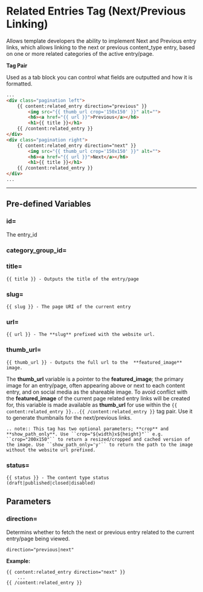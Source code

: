 # Related Entries Tag (Next/Previous Linking)

Allows template developers the ability to implement Next and Previous entry links, which allows linking to the next or previous content_type entry, based on one or more related categories of the active entry/page.
    
**Tag Pair**

Used as a tab block you can control what fields are outputted and how it is formatted.

```html
...
<div class="pagination left">
    {{ content:related_entry direction="previous" }}
        <img src="{{ thumb_url crop='150x150' }}" alt="">
        <h6><a href="{{ url }}">Previous</a></h6>
        <h1>{{ title }}</h1>
    {{ /content:related_entry }}
</div>
<div class="pagination right">
    {{ content:related_entry direction="next" }}
        <img src="{{ thumb_url crop='150x150' }}" alt="">
        <h6><a href="{{ url }}">Next</a></h6>
        <h1>{{ title }}</h1>
    {{ /content:related_entry }}
</div>
...
```

<hr />

## Pre-defined Variables

### id=

The entry_id 

### category_group_id=

### title=

```
{{ title }} - Outputs the title of the entry/page
```

### slug=

```
{{ slug }} - The page URI of the current entry
```

### url=

```
{{ url }} - The **slug** prefixed with the website url. 
```

### thumb_url=

```
{{ thumb_url }} - Outputs the full url to the  **featured_image** image.
```

The **thumb_url** variable is a pointer to the **featured_image**; the primary image for an entry/page, often appearing above or next to each content entry, and on social media as the shareable image. To avoid conflict with the **featured_image** of the current page related entry links will be created for, this variable is made available as **thumb_url** for use within the ``{{ content:related_entry }}...{{ /content:related_entry }}`` tag pair. Use it to generate thumbnails for the next/previous links.

```eval_rst
.. note:: This tag has two optional parameters; **crop** and **show_path_only**. Use ``crop="${width}x${height}"`` e.g. ``crop="200x150"`` to return a resized/cropped and cached version of the image. Use ``show_path_only='y'`` to return the path to the image without the website url prefixed.
```

### status=

```
{{ status }} - The content type status (draft|published|closed|disabled)
```

## Parameters

### direction=

Determins whether to fetch the next or previous entry related to the current entry/page being viewed.

`direction="previous|next"`

**Example:**

``` 
{{ content:related_entry direction="next" }}
    ...
{{ /content:related_entry }}
```
